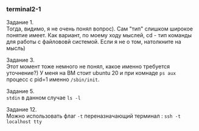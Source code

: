 ### terminal2-1

Задание 1.   
Тогда, видимо, я не очень понял вопрос). Сам "тип" слишком широкое понятие имеет. Как вариант, по моему ходу мыслей, cd - тип команды для работы с файлововй системой. Если я не о том, натолкните на мысль)   

Задание 3.   
Этот момент тоже немного не понял, какое именно требуется уточнение?) У меня на ВМ стоит ubuntu 20 и при комнаде `ps aux` процесс с pid=1 именно `/sbin/init`.  

Задание 5.     
`stdin` в данном случае `ls -l`  

Задание 12.    
Можно использовать флаг `-t` переназначающий терминал :  `ssh -t localhost tty`
